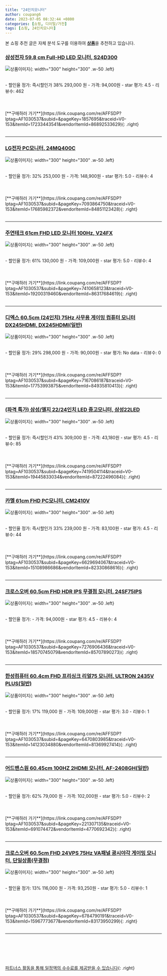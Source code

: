 ```yaml
---
title: "24인치모니터"
author: coupang6
date: 2023-07-05 08:32:44 +0800
categories: [쇼핑, 디이털/가전]
tags: [쇼핑, 24인치모니터]
---
```


본 쇼핑 추천 글은 자체 분석 도구를 이용하여 [**상품**](https://link.coupang.com/a/bao1ui)을 추천하고 있습니다.

### [삼성전자 59.8 cm Full-HD LED 모니터, S24D300](https://link.coupang.com/re/AFFSDP?lptag=AF1030537&subid=&pageKey=1857695&traceid=V0-153&itemId=17233443541&vendorItemId=86892533629)

![상품이미지](https://thumbnail9.coupangcdn.com/thumbnails/remote/230x230ex/image/vendor_inventory/067a/af8c1f84e30cd715aa9d1269a197631adc5056d8b7df26134025391ce7fc.jpg){: width="300" height="300" .w-50 .left}


<br>
- 할인율 정가: 즉시할인가 38%  293,000   원
- 가격: 94,000원
- star 평가: 4.5
- 리뷰수: 462
<br>
<br>
<br>
<br>
[**구매하러 가기**](https://link.coupang.com/re/AFFSDP?lptag=AF1030537&subid=&pageKey=1857695&traceid=V0-153&itemId=17233443541&vendorItemId=86892533629){: .right}
<br>
<br>

---

### [LG전자 PC모니터, 24MQ400C](https://link.coupang.com/re/AFFSDP?lptag=AF1030537&subid=&pageKey=7093864750&traceid=V0-153&itemId=17685982372&vendorItemId=84851123428)

![상품이미지](https://thumbnail7.coupangcdn.com/thumbnails/remote/230x230ex/image/retail/images/4013224391974847-a278c950-c718-4a62-a546-393b400d7194.jpg){: width="300" height="300" .w-50 .left}


<br>
- 할인율 정가: 32%  253,000   원
- 가격: 148,900원
- star 평가: 5.0
- 리뷰수: 4
<br>
<br>
<br>
<br>
[**구매하러 가기**](https://link.coupang.com/re/AFFSDP?lptag=AF1030537&subid=&pageKey=7093864750&traceid=V0-153&itemId=17685982372&vendorItemId=84851123428){: .right}
<br>
<br>

---

### [주연테크 61cm FHD LED 모니터 100Hz, V24FX](https://link.coupang.com/re/AFFSDP?lptag=AF1030537&subid=&pageKey=7410658123&traceid=V0-153&itemId=19200319460&vendorItemId=86317684619)

![상품이미지](https://thumbnail7.coupangcdn.com/thumbnails/remote/230x230ex/image/retail/images/2023/06/19/14/2/891eaf65-4142-4eab-a615-53b2c42be317.jpg){: width="300" height="300" .w-50 .left}


<br>
- 할인율 정가: 61%  130,000   원
- 가격: 109,000원
- star 평가: 5.0
- 리뷰수: 4
<br>
<br>
<br>
<br>
[**구매하러 가기**](https://link.coupang.com/re/AFFSDP?lptag=AF1030537&subid=&pageKey=7410658123&traceid=V0-153&itemId=19200319460&vendorItemId=86317684619){: .right}
<br>
<br>

---

### [디엑스 60.5cm (24인치) 75Hz 사무용 게이밍 컴퓨터 모니터 DX245HDMI, DX245HDMI(일반)](https://link.coupang.com/re/AFFSDP?lptag=AF1030537&subid=&pageKey=7167086187&traceid=V0-153&itemId=17753993875&vendorItemId=84935810413)

![상품이미지](https://thumbnail8.coupangcdn.com/thumbnails/remote/230x230ex/image/vendor_inventory/f589/33a618d47cb17428996b382397c52e658458104723687a8250c598361454.jpg){: width="300" height="300" .w-50 .left}


<br>
- 할인율 정가: 29%  298,000   원
- 가격: 90,000원
- star 평가: No data
- 리뷰수: 0
<br>
<br>
<br>
<br>
[**구매하러 가기**](https://link.coupang.com/re/AFFSDP?lptag=AF1030537&subid=&pageKey=7167086187&traceid=V0-153&itemId=17753993875&vendorItemId=84935810413){: .right}
<br>
<br>

---

### [(파격 특가) 삼성/엘지 22/24인치 LED 중고모니터, 삼성22LED](https://link.coupang.com/re/AFFSDP?lptag=AF1030537&subid=&pageKey=7419504114&traceid=V0-153&itemId=19445833034&vendorItemId=87222496084)

![상품이미지](https://thumbnail10.coupangcdn.com/thumbnails/remote/230x230ex/image/vendor_inventory/174c/e9050bd0c0488d82a5ee1f4f994711ff253b8c6b3caccdb4f2c216a384f2.jpg){: width="300" height="300" .w-50 .left}


<br>
- 할인율 정가: 즉시할인가 43%  309,000   원
- 가격: 43,180원
- star 평가: 4.5
- 리뷰수: 85
<br>
<br>
<br>
<br>
[**구매하러 가기**](https://link.coupang.com/re/AFFSDP?lptag=AF1030537&subid=&pageKey=7419504114&traceid=V0-153&itemId=19445833034&vendorItemId=87222496084){: .right}
<br>
<br>

---

### [카멜 61cm FHD PC모니터, CM2410V](https://link.coupang.com/re/AFFSDP?lptag=AF1030537&subid=&pageKey=6629694067&traceid=V0-153&itemId=15108986686&vendorItemId=82330868616)

![상품이미지](https://thumbnail10.coupangcdn.com/thumbnails/remote/230x230ex/image/rs_quotation_api/ozblg9w9/c17c2c41b5a44a62922aebfd670e5138.jpg){: width="300" height="300" .w-50 .left}


<br>
- 할인율 정가: 즉시할인가 33%  239,000   원
- 가격: 83,100원
- star 평가: 4.5
- 리뷰수: 44
<br>
<br>
<br>
<br>
[**구매하러 가기**](https://link.coupang.com/re/AFFSDP?lptag=AF1030537&subid=&pageKey=6629694067&traceid=V0-153&itemId=15108986686&vendorItemId=82330868616){: .right}
<br>
<br>

---

### [크로스오버 60.5cm FHD HDR IPS 무결점 모니터, 24SF75IPS](https://link.coupang.com/re/AFFSDP?lptag=AF1030537&subid=&pageKey=7276906436&traceid=V0-153&itemId=18570745079&vendorItemId=85707890273)

![상품이미지](https://thumbnail6.coupangcdn.com/thumbnails/remote/230x230ex/image/retail/images/2023/04/18/17/0/b263db23-3d00-41a7-9f91-36392126865d.jpg){: width="300" height="300" .w-50 .left}


<br>
- 할인율 정가: 
- 가격: 94,000원
- star 평가: 4.5
- 리뷰수: 4
<br>
<br>
<br>
<br>
[**구매하러 가기**](https://link.coupang.com/re/AFFSDP?lptag=AF1030537&subid=&pageKey=7276906436&traceid=V0-153&itemId=18570745079&vendorItemId=85707890273){: .right}
<br>
<br>

---

### [한성컴퓨터 60.4cm FHD 프리싱크 리얼75 모니터, ULTRON 2435V PLUS(일반)](https://link.coupang.com/re/AFFSDP?lptag=AF1030537&subid=&pageKey=6470803985&traceid=V0-153&itemId=14123034880&vendorItemId=81369927414)

![상품이미지](https://thumbnail9.coupangcdn.com/thumbnails/remote/230x230ex/image/retail/images/788594425730368-cec4e097-1cc3-4be2-b0ec-6915a28a6b0a.jpg){: width="300" height="300" .w-50 .left}


<br>
- 할인율 정가: 17%  119,000   원
- 가격: 109,000원
- star 평가: 3.0
- 리뷰수: 1
<br>
<br>
<br>
<br>
[**구매하러 가기**](https://link.coupang.com/re/AFFSDP?lptag=AF1030537&subid=&pageKey=6470803985&traceid=V0-153&itemId=14123034880&vendorItemId=81369927414){: .right}
<br>
<br>

---

### [어드밴스원 60.45cm 100HZ 2HDMI 모니터, AF-2408GH(일반)](https://link.coupang.com/re/AFFSDP?lptag=AF1030537&subid=&pageKey=221307135&traceid=V0-153&itemId=691074472&vendorItemId=4770692342)

![상품이미지](https://thumbnail10.coupangcdn.com/thumbnails/remote/230x230ex/image/retail/images/3957534798654876-70805a82-bd10-43b3-9203-089e2906c787.jpg){: width="300" height="300" .w-50 .left}


<br>
- 할인율 정가: 62%  79,000   원
- 가격: 102,000원
- star 평가: 5.0
- 리뷰수: 2
<br>
<br>
<br>
<br>
[**구매하러 가기**](https://link.coupang.com/re/AFFSDP?lptag=AF1030537&subid=&pageKey=221307135&traceid=V0-153&itemId=691074472&vendorItemId=4770692342){: .right}
<br>
<br>

---

### [크로스오버 60.5cm FHD 24VPS 75Hz VA패널 광시야각 게이밍 모니터, 단일상품(무결점)](https://link.coupang.com/re/AFFSDP?lptag=AF1030537&subid=&pageKey=6784790191&traceid=V0-153&itemId=15967773677&vendorItemId=83173950299)

![상품이미지](https://thumbnail7.coupangcdn.com/thumbnails/remote/230x230ex/image/retail/images/2022/09/19/14/0/c8bbc2a1-f146-4674-ae3f-faf4f4b85c17.jpg){: width="300" height="300" .w-50 .left}


<br>
- 할인율 정가: 13%  116,000   원
- 가격: 93,250원
- star 평가: 5.0
- 리뷰수: 1
<br>
<br>
<br>
<br>
[**구매하러 가기**](https://link.coupang.com/re/AFFSDP?lptag=AF1030537&subid=&pageKey=6784790191&traceid=V0-153&itemId=15967773677&vendorItemId=83173950299){: .right}
<br>
<br>

---
<br><br><br><br><br> [파트너스 활동을 통해 일정액의 수수료를 제공받을 수 있습니다](https://link.coupang.com/a/bao1ui){: .right}